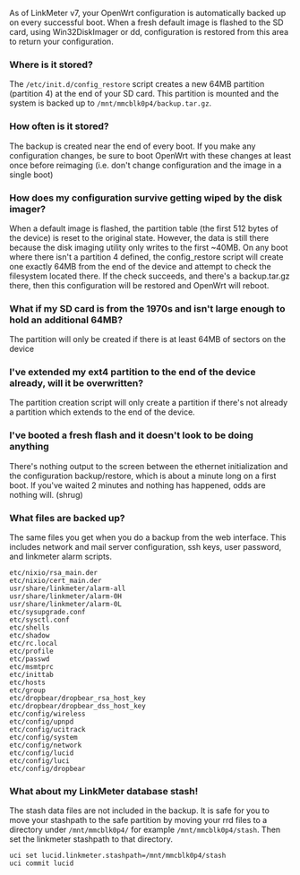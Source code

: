As of LinkMeter v7, your OpenWrt configuration is automatically backed up on every successful boot. When a fresh default image is flashed to the SD card, using Win32DiskImager or dd, configuration is restored from this area to return your configuration.

### Where is it stored?
The `/etc/init.d/config_restore` script creates a new 64MB partition (partition 4) at the end of your SD card. This partition is mounted and the system is backed up to `/mnt/mmcblk0p4/backup.tar.gz`.

### How often is it stored?
The backup is created near the end of every boot. If you make any configuration changes, be sure to boot OpenWrt with these changes at least once before reimaging (i.e. don't change configuration and the image in a single boot)

### How does my configuration survive getting wiped by the disk imager?
When a default image is flashed, the partition table (the first 512 bytes of the device) is reset to the original state. However, the data is still there because the disk imaging utility only writes to the first ~40MB. On any boot where there isn't a partition 4 defined, the config_restore script will create one exactly 64MB from the end of the device and attempt to check the filesystem located there. If the check succeeds, and there's a backup.tar.gz there, then this configuration will be restored and OpenWrt will reboot. 

### What if my SD card is from the 1970s and isn't large enough to hold an additional 64MB?
The partition will only be created if there is at least 64MB of sectors on the device

### I've extended my ext4 partition to the end of the device already, will it be overwritten?
The partition creation script will only create a partition if there's not already a partition which extends to the end of the device.

### I've booted a fresh flash and it doesn't look to be doing anything
There's nothing output to the screen between the ethernet initialization and the configuration backup/restore, which is about a minute long on a first boot. If you've waited 2 minutes and nothing has happened, odds are nothing will. (shrug)

### What files are backed up?
The same files you get when you do a backup from the web interface. This includes network and mail server configuration, ssh keys, user password, and linkmeter alarm scripts.
```
etc/nixio/rsa_main.der
etc/nixio/cert_main.der
usr/share/linkmeter/alarm-all
usr/share/linkmeter/alarm-0H
usr/share/linkmeter/alarm-0L
etc/sysupgrade.conf
etc/sysctl.conf
etc/shells
etc/shadow
etc/rc.local
etc/profile
etc/passwd
etc/msmtprc
etc/inittab
etc/hosts
etc/group
etc/dropbear/dropbear_rsa_host_key
etc/dropbear/dropbear_dss_host_key
etc/config/wireless
etc/config/upnpd
etc/config/ucitrack
etc/config/system
etc/config/network
etc/config/lucid
etc/config/luci
etc/config/dropbear
```

### What about my LinkMeter database stash!
The stash data files are not included in the backup. It is safe for you to move your stashpath to the safe partition by moving your rrd files to a directory under `/mnt/mmcblk0p4/` for example `/mnt/mmcblk0p4/stash`. Then set the linkmeter stashpath to that directory.
```
uci set lucid.linkmeter.stashpath=/mnt/mmcblk0p4/stash
uci commit lucid
```